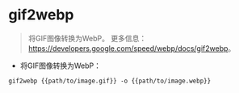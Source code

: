 # gif2webp

> 将GIF图像转换为WebP。
> 更多信息：<https://developers.google.com/speed/webp/docs/gif2webp>。

- 将GIF图像转换为WebP：

`gif2webp {{path/to/image.gif}} -o {{path/to/image.webp}}`